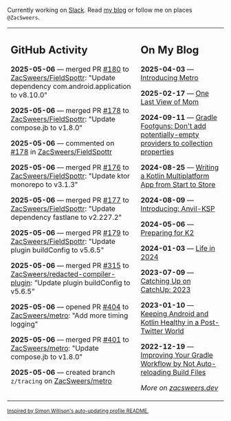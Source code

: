 Currently working on [Slack](https://slack.com/). Read [my blog](https://zacsweers.dev/) or follow me on places `@ZacSweers`.

<table><tr><td valign="top" width="60%">

## GitHub Activity
<!-- githubActivity starts -->
**2025-05-06** — merged PR [#180](https://github.com/ZacSweers/FieldSpottr/pull/180) to [ZacSweers/FieldSpottr](https://github.com/ZacSweers/FieldSpottr): "Update dependency com.android.application to v8.10.0"

**2025-05-06** — merged PR [#178](https://github.com/ZacSweers/FieldSpottr/pull/178) to [ZacSweers/FieldSpottr](https://github.com/ZacSweers/FieldSpottr): "Update compose.jb to v1.8.0"

**2025-05-06** — commented on [#178](https://github.com/ZacSweers/FieldSpottr/pull/178#issuecomment-2855562112) in [ZacSweers/FieldSpottr](https://github.com/ZacSweers/FieldSpottr)

**2025-05-06** — merged PR [#176](https://github.com/ZacSweers/FieldSpottr/pull/176) to [ZacSweers/FieldSpottr](https://github.com/ZacSweers/FieldSpottr): "Update ktor monorepo to v3.1.3"

**2025-05-06** — merged PR [#177](https://github.com/ZacSweers/FieldSpottr/pull/177) to [ZacSweers/FieldSpottr](https://github.com/ZacSweers/FieldSpottr): "Update dependency fastlane to v2.227.2"

**2025-05-06** — merged PR [#179](https://github.com/ZacSweers/FieldSpottr/pull/179) to [ZacSweers/FieldSpottr](https://github.com/ZacSweers/FieldSpottr): "Update plugin buildConfig to v5.6.5"

**2025-05-06** — merged PR [#315](https://github.com/ZacSweers/redacted-compiler-plugin/pull/315) to [ZacSweers/redacted-compiler-plugin](https://github.com/ZacSweers/redacted-compiler-plugin): "Update plugin buildConfig to v5.6.5"

**2025-05-06** — opened PR [#404](https://github.com/ZacSweers/metro/pull/404) to [ZacSweers/metro](https://github.com/ZacSweers/metro): "Add more timing logging"

**2025-05-06** — merged PR [#401](https://github.com/ZacSweers/metro/pull/401) to [ZacSweers/metro](https://github.com/ZacSweers/metro): "Update compose.jb to v1.8.0"

**2025-05-06** — created branch `z/tracing` on [ZacSweers/metro](https://github.com/ZacSweers/metro)
<!-- githubActivity ends -->
</td><td valign="top" width="40%">

## On My Blog
<!-- blog starts -->
**2025-04-03** — [Introducing Metro](https://www.zacsweers.dev/introducing-metro/)

**2025-02-17** — [One Last View of Mom](https://www.zacsweers.dev/one-last-view-of-mom/)

**2024-09-11** — [Gradle Footguns: Don't add potentially-empty providers to collection properties](https://www.zacsweers.dev/gradle-footgun-adding-empty-providers-to-collection-properties/)

**2024-08-25** — [Writing a Kotlin Multiplatform App from Start to Store](https://www.zacsweers.dev/writing-a-kotlin-multiplatform-app-from-start-to-store/)

**2024-08-09** — [Introducing: Anvil-KSP](https://www.zacsweers.dev/introducing-anvil-ksp/)

**2024-05-06** — [Preparing for K2](https://www.zacsweers.dev/preparing-for-k2/)

**2024-01-03** — [Life in 2024](https://www.zacsweers.dev/life-in-2024/)

**2023-07-09** — [Catching Up on CatchUp: 2023](https://www.zacsweers.dev/catching-up-on-catchup-2023/)

**2023-01-10** — [Keeping Android and Kotlin Healthy in a Post-Twitter World](https://www.zacsweers.dev/keeping-android-healthy/)

**2022-12-19** — [Improving Your Gradle Workflow by Not Auto-reloading Build Files](https://www.zacsweers.dev/improving-your-workflow-by-not-auto-reloading-build-files/)
<!-- blog ends -->
_More on [zacsweers.dev](https://zacsweers.dev/)_
</td></tr></table>

<sub><a href="https://simonwillison.net/2020/Jul/10/self-updating-profile-readme/">Inspired by Simon Willison's auto-updating profile README.</a></sub>